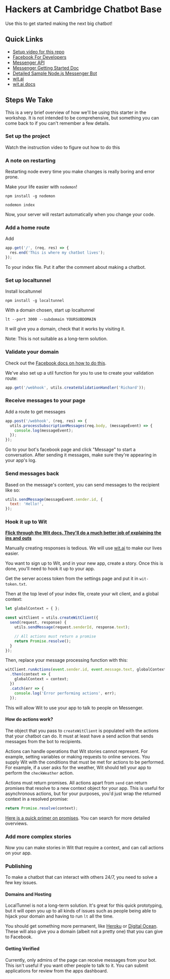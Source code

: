 # Hackers at Cambridge Chatbot Base

Use this to get started making the next big chatbot!

## Quick Links

- [Setup video for this repo](https://youtu.be/kkpBYpg6YHk)
- [Facebook For Developers](https://developers.facebook.com)
- [Messenger API](https://developers.facebook.com/docs/messenger-platform)
- [Messenger Getting Started Doc](https://developers.facebook.com/docs/messenger-platform/guides/quick-start)
- [Detailed Sample Node.js Messenger Bot](https://github.com/fbsamples/messenger-platform-samples)
- [wit.ai](http://wit.ai/)
- [wit.ai docs](https://wit.ai/docs)

## Steps We Take

This is a very brief overview of how we'll be using this starter in the workshop. It is not
intended to be comprehensive, but something you can come back to if you can't remember a
few details.

### Set up the project

Watch the instruction video to figure out how to do this

### A note on restarting

Restarting node every time you make changes is really boring and error prone.

Make your life easier with `nodemon`!

```
npm install -g nodemon
```

```
nodemon index
```

Now, your server will restart automatically when you change your code.

### Add a home route

Add

```js
app.get('/', (req, res) => {
  res.end('This is where my chatbot lives');
});
```

To your index file. Put it after the comment about making a chatbot.

### Set up localtunnel

Install localtunnel

```
npm install -g localtunnel
```

With a domain chosen, start up localtunnel

```
lt --port 3000 --subdomain YOURSUBDOMAIN
```

It will give you a domain, check that it works by visiting it.

Note: This is not suitable as a long-term solution. 

### Validate your domain

Check out the [Facebook docs on how to do this](https://developers.facebook.com/docs/messenger-platform/guides/setup#webhook_setup).

We've also set up a util function for you to use to create your validation route:

```js
app.get('/webhook', utils.createValidationHandler('Richard'));
```

### Receive messages to your page

Add a route to get messages

```js
app.post('/webhook', (req, res) => {
  utils.processSubscriptionMessages(req.body, (messageEvent) => {
    console.log(messageEvent);
  });
});
```

Go to your bot's facebook page and click "Message" to start a conversation. After sending it messages,
make sure they're appearing in your app's log.

### Send messages back

Based on the message's content, you can send messages to the recipient like so:

```js
utils.sendMessage(messageEvent.sender.id, {
  text: 'Hello!',
});
```

### Hook it up to Wit

[**Flick through the Wit docs. They'll do a much better job of explaining the ins and outs**](https://wit.ai/docs)

Manually creating responses is tedious. We will use [wit.ai](wit.ai) to make our lives easier.

You want to sign up to Wit, and in your new app, create a story. Once this is done, you'll need to hook
it up to your app. 

Get the server access token from the settings page and put it in `wit-token.txt`. 

Then at the top level of your index file, create your wit client, and a global context:

```js
let globalContext = { };

const witClient = utils.createWitClient({
  send(request, response) {
    utils.sendMessage(request.senderId, response.text);

    // All actions must return a promise
    return Promise.resolve();
  }
});
```

Then, replace your message processing function with this:

```js
witClient.runActions(event.sender.id, event.message.text, globalContext)
  .then(context => {
    globalContext = context;
  })
  .catch(err => {
    console.log('Error performing actions', err);
  });
```

This will allow Wit to use your app to talk to people on Messenger.

#### How do actions work?

The object that you pass to `createWitClient` is populated with the actions that
your chatbot can do. It must at least have a send action that sends messages from the bot
to recipients.

Actions can handle operations that Wit stories cannot represent. For example, setting variables
or making requests to online services. You supply Wit with the conditions that must be met
for actions to be performed. For example, if a user asks for the weather, Wit should tell your
app to perform the `checkWeather` action.

Actions must return promises. All actions apart from `send` can return promises that resolve
to a new context object for your app. This is useful for asynchronous actions, but for your
purposes, you'd just wrap the returned context in a resolved promise:

```js
return Promise.resolve(context);
```

[Here is a quick primer on promises](https://spring.io/understanding/javascript-promises). You can search for more detailed overviews.

### Add more complex stories

Now you can make stories in Wit that require a context, and can call actions on your
app. 

### Publishing

To make a chatbot that can interact with others 24/7, you need to solve a few key issues.

#### Domains and Hosting

LocalTunnel is not a long-term solution. It's great for this quick prototyping, but it will open you up to all
kinds of issues such as people being able to hijack your domain and having to run `lt` all the time.

You should get something more permanent, like [Heroku](https://heroku.com) or [Digital Ocean](https://digitalocean.com/).
These will also give you a domain (albeit not a pretty one) that you can give to Facebook.

#### Getting Verified

Currently, only admins of the page can receive messages from your bot. This isn't useful if you want other
people to talk to it. You can submit applications for review from the apps dashboard.
